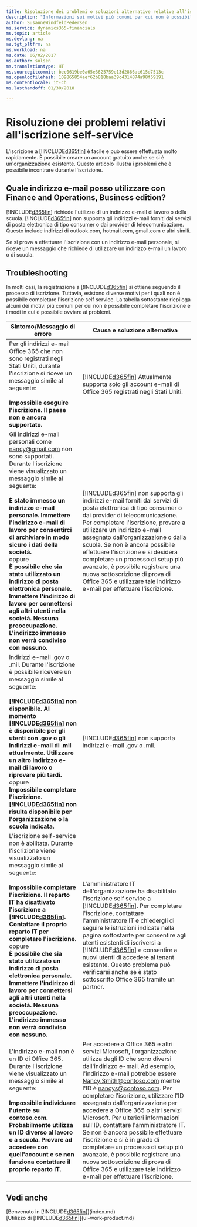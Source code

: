 ```yaml
---
title: Risoluzione dei problemi o soluzioni alternative relative all'iscrizione self-service | Documenti Microsoft
description: "Informazioni sui motivi più comuni per cui non è possibile accedere a Finance and Operations, Business edition e soluzioni per risolvere gli errori di accesso."
author: SusanneWindfeldPedersen
ms.service: dynamics365-financials
ms.topic: article
ms.devlang: na
ms.tgt_pltfrm: na
ms.workload: na
ms.date: 06/02/2017
ms.author: solsen
ms.translationtype: HT
ms.sourcegitcommit: bec0619be0a65e3625759e13d2866ac615d7513c
ms.openlocfilehash: 109865854aef62b818baa39c4314874a98f59191
ms.contentlocale: it-ch
ms.lasthandoff: 01/30/2018

---
```

# <a name="troubleshooting-self-service-sign-up"></a>Risoluzione dei problemi relativi all'iscrizione self-service
L'iscrizione a [!INCLUDE[d365fin](includes/d365fin_md.md)] è facile e può essere effettuata molto rapidamente. È possibile creare un account gratuito anche se si è un'organizzazione esistente. Questo articolo illustra i problemi che è possibile incontrare durante l'iscrizione.

## <a name="what-email-address-can-i-use-with-finance-and-operations-business-edition"></a>Quale indirizzo e-mail posso utilizzare con Finance and Operations, Business edition?
[!INCLUDE[d365fin](includes/d365fin_md.md)]  richiede l'utilizzo di un indirizzo e-mail di lavoro o della scuola. [!INCLUDE[d365fin](includes/d365fin_md.md)] non supporta gli indirizzi e-mail forniti dai servizi di posta elettronica di tipo consumer o dai provider di telecomunicazione. Questo include indirizzi di outlook.com, hotmail.com, gmail.com e altri simili.

Se si prova a effettuare l'iscrizione con un indirizzo e-mail personale, si riceve un messaggio che richiede di utilizzare un indirizzo e-mail un lavoro o di scuola.

## <a name="troubleshooting"></a>Troubleshooting
In molti casi, la registrazione a [!INCLUDE[d365fin](includes/d365fin_md.md)] si ottiene seguendo il processo di iscrizione. Tuttavia, esistono diverse motivi per i quali non è possibile completare l'iscrizione self service. La tabella sottostante riepiloga alcuni dei motivi più comuni per cui non è possibile completare l'iscrizione e i modi in cui è possibile ovviare ai problemi.

| Sintomo/Messaggio di errore | Causa e soluzione alternativa |
| --- | --- |
| Per gli indirizzi e-mail Office 365 che non sono registrati negli Stati Uniti, durante l'iscrizione si riceve un messaggio simile al seguente:<br /><br />**Impossibile eseguire l'iscrizione. Il paese non è ancora supportato.** |[!INCLUDE[d365fin](includes/d365fin_md.md)] Attualmente supporta solo gli account e-mail di Office 365 registrati negli Stati Uniti. |
| Gli indirizzi e-mail personali come nancy@gmail.com non sono supportati. Durante l'iscrizione viene visualizzato un messaggio simile al seguente:<br /><br />**È stato immesso un indirizzo e-mail personale. Immettere l'indirizzo e-mail di lavoro per consentirci di archiviare in modo sicuro i dati della società.**<br> oppure <br> **È possibile che sia stato utilizzato un indirizzo di posta elettronica personale. Immettere l'indirizzo di lavoro per connettersi agli altri utenti nella società. Nessuna preoccupazione. L'indirizzo immesso non verrà condiviso con nessuno.** |[!INCLUDE[d365fin](includes/d365fin_md.md)]  non supporta gli indirizzi e-mail forniti dai servizi di posta elettronica di tipo consumer o dai provider di telecomunicazione. Per completare l'iscrizione, provare a utilizzare un indirizzo e-mail assegnato dall'organizzazione o dalla scuola. Se non è ancora possibile effettuare l'iscrizione e si desidera completare un processo di setup più avanzato, è possibile registrare una nuova sottoscrizione di prova di Office 365 e utilizzare tale indirizzo e-mail per effettuare l'iscrizione. |
| Indirizzi e-mail .gov o .mil. Durante l'iscrizione è possibile ricevere un messaggio simile al seguente:<br /><br />**[!INCLUDE[d365fin](includes/d365fin_md.md)] non disponibile. Al momento [!INCLUDE[d365fin](includes/d365fin_md.md)] non è disponibile per gli utenti con .gov o gli indirizzi e-mail di .mil attualmente. Utilizzare un altro indirizzo e-mail di lavoro o riprovare più tardi.** <br>oppure <br>**Impossibile completare l'iscrizione. [!INCLUDE[d365fin](includes/d365fin_md.md)] non risulta disponibile per l'organizzazione o la scuola indicata.** |[!INCLUDE[d365fin](includes/d365fin_md.md)]  non supporta indirizzi e-mail .gov o .mil. |
| L'iscrizione self-service non è abilitata. Durante l'iscrizione viene visualizzato un messaggio simile al seguente:<br /><br />**Impossibile completare l'iscrizione. Il reparto IT ha disattivato l'iscrizione a [!INCLUDE[d365fin](includes/d365fin_md.md)]. Contattare il proprio reparto IT per completare l'iscrizione.** <br>oppure <br> **È possibile che sia stato utilizzato un indirizzo di posta elettronica personale. Immettere l'indirizzo di lavoro per connettersi agli altri utenti nella società. Nessuna preoccupazione. L'indirizzo immesso non verrà condiviso con nessuno.** |L'amministratore IT dell'organizzazione ha disabilitato l'iscrizione self service a [!INCLUDE[d365fin](includes/d365fin_md.md)]. Per completare l'iscrizione, contattare l'amministratore IT e chiedergli di seguire le istruzioni indicate nella pagina sottostante per consentire agli utenti esistenti di iscriversi a [!INCLUDE[d365fin](includes/d365fin_md.md)] e consentire a nuovi utenti di accedere al tenant esistente. Questo problema può verificarsi anche se è stato sottoscritto Office 365 tramite un partner. |
| L'indirizzo e-mail non è un ID di Office 365. Durante l'iscrizione viene visualizzato un messaggio simile al seguente:<br /><br />**Impossibile individuare l'utente su contoso.com. Probabilmente utilizza un ID diverso al lavoro o a scuola. Provare ad accedere con quell'account e se non funziona contattare il proprio reparto IT.** |Per accedere a Office 365 e altri servizi Microsoft, l'organizzazione utilizza degli ID che sono diversi dall'indirizzo e-mail. Ad esempio, l'indirizzo e-mail potrebbe essere Nancy.Smith@contoso.com mentre l'ID è nancys@contoso.com. Per completare l'iscrizione, utilizzare l'ID assegnato dall'organizzazione per accedere a Office 365 o altri servizi Microsoft. Per ulteriori informazioni sull'ID, contattare l'amministratore IT. Se non è ancora possibile effettuare l'iscrizione e si è in grado di completare un processo di setup più avanzato, è possibile registrare una nuova sottoscrizione di prova di Office 365 e utilizzare tale indirizzo e-mail per effettuare l'iscrizione. |

## <a name="see-also"></a>Vedi anche
[Benvenuto in [!INCLUDE[d365fin](includes/d365fin_long_md.md)]](index.md)  
[Utilizzo di [!INCLUDE[d365fin](includes/d365fin_md.md)]](ui-work-product.md)

